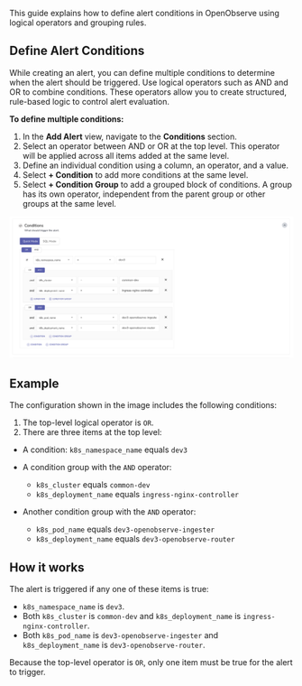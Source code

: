 This guide explains how to define alert conditions in OpenObserve using logical operators and grouping rules.

## Define Alert Conditions
While creating an alert, you can define multiple conditions to determine when the alert should be triggered. Use logical operators such as AND and OR to combine conditions. These operators allow you to create structured, rule-based logic to control alert evaluation.

**To define multiple conditions:**

1. In the **Add Alert** view, navigate to the **Conditions** section.
2. Select an operator between AND or OR at the top level. This operator will be applied across all items added at the same level.
3. Define an individual condition using a column, an operator, and a value.
4. Select **+ Condition** to add more conditions at the same level.
5. Select **+ Condition Group** to add a grouped block of conditions. A group has its own operator, independent from the parent group or other groups at the same level.

![Alert conditions](../../images/alert-conditions.png)

## Example
The configuration shown in the image includes the following conditions:

1. The top-level logical operator is `OR`. 
2. There are three items at the top level:

- A condition: `k8s_namespace_name` equals `dev3`
- A condition group with the `AND` operator:

    - `k8s_cluster` equals `common-dev`
    - `k8s_deployment_name` equals `ingress-nginx-controller`

- Another condition group with the `AND` operator:

    - `k8s_pod_name` equals `dev3-openobserve-ingester`
    - `k8s_deployment_name` equals `dev3-openobserve-router`

## How it works
The alert is triggered if any one of these items is true:

- `k8s_namespace_name` is `dev3`.
- Both `k8s_cluster` is `common-dev` and `k8s_deployment_name` is `ingress-nginx-controller`.
- Both `k8s_pod_name` is `dev3-openobserve-ingester` and `k8s_deployment_name` is `dev3-openobserve-router`.

Because the top-level operator is `OR`, only one item must be true for the alert to trigger.
